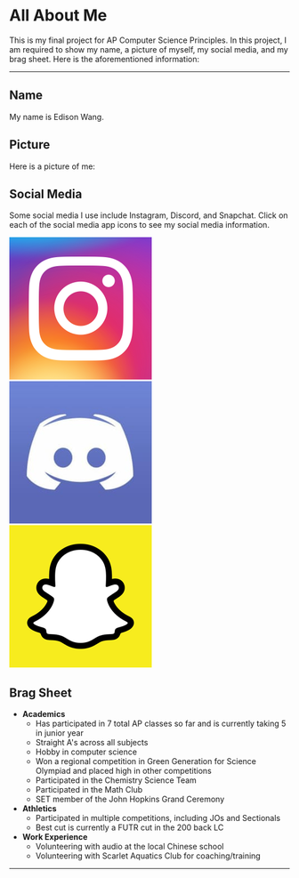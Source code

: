 # All About Me

This is my final project for AP Computer Science Principles. In this project, I am required to show my name, a picture of myself, my social media, and my brag sheet. Here is the aforementioned information:

---

## Name

My name is Edison Wang.

## Picture

Here is a picture of me:

## Social Media

Some social media I use include Instagram, Discord, and Snapchat. Click on each of the social media app icons to see my social media information.

[![instagram](images/instagram.png "Instagram")](https://edisonwang03.github.io/CSP-Final-Website/instagram) 
[![discord](images/discord.jpg "Discord")](https://edisonwang03.github.io/CSP-Final-Website/discord) 
[![snapchat](images/snapchat.png "Snapchat")](https://edisonwang03.github.io/CSP-Final-Website/snapchat)

## Brag Sheet

- **Academics**
  - Has participated in 7 total AP classes so far and is currently taking 5 in junior year
  - Straight A's across all subjects
  - Hobby in computer science
  - Won a regional competition in Green Generation for Science Olympiad and placed high in other competitions
  - Participated in the Chemistry Science Team
  - Participated in the Math Club
  - SET member of the John Hopkins Grand Ceremony
- **Athletics**
  - Participated in multiple competitions, including JOs and Sectionals
  - Best cut is currently a FUTR cut in the 200 back LC
- **Work Experience**
  - Volunteering with audio at the local Chinese school
  - Volunteering with Scarlet Aquatics Club for coaching/training
  
---
